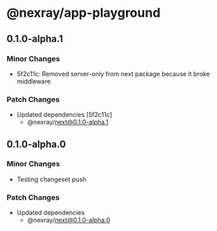 # @nexray/app-playground

## 0.1.0-alpha.1

### Minor Changes

-   5f2c11c: Removed server-only from next package because it broke middleware

### Patch Changes

-   Updated dependencies [5f2c11c]
    -   @nexray/next@0.1.0-alpha.1

## 0.1.0-alpha.0

### Minor Changes

-   Testing changeset push

### Patch Changes

-   Updated dependencies
    -   @nexray/next@0.1.0-alpha.0
